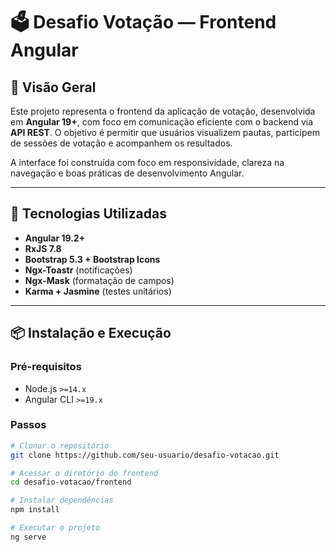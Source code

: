 # 🗳️ Desafio Votação — Frontend Angular

## 📍 Visão Geral

Este projeto representa o frontend da aplicação de votação, desenvolvida em **Angular 19+**, com foco em comunicação eficiente com o backend via **API REST**. O objetivo é permitir que usuários visualizem pautas, participem de sessões de votação e acompanhem os resultados.

A interface foi construída com foco em responsividade, clareza na navegação e boas práticas de desenvolvimento Angular.

---

## 🚀 Tecnologias Utilizadas

- **Angular 19.2+**
- **RxJS 7.8**
- **Bootstrap 5.3 + Bootstrap Icons**
- **Ngx-Toastr** (notificações)
- **Ngx-Mask** (formatação de campos)
- **Karma + Jasmine** (testes unitários)

---

## 📦 Instalação e Execução

### Pré-requisitos

- Node.js `>=14.x`
- Angular CLI `>=19.x`

### Passos

```bash
# Clonar o repositório
git clone https://github.com/seu-usuario/desafio-votacao.git

# Acessar o diretório do frontend
cd desafio-votacao/frontend

# Instalar dependências
npm install

# Executar o projeto
ng serve

